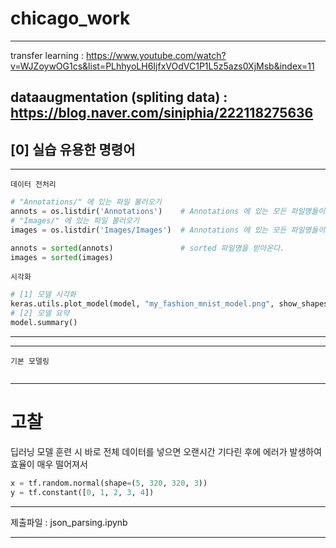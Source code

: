 # chicago_work

---

transfer learning : https://www.youtube.com/watch?v=WJZoywOG1cs&list=PLhhyoLH6IjfxVOdVC1P1L5z5azs0XjMsb&index=11

dataaugmentation (spliting data) : https://blog.naver.com/siniphia/222118275636
---


## [0] 실습 유용한 명령어

---
`데이터 전처리`
```python
# "Annotations/" 에 있는 파일 불러오기
annots = os.listdir('Annotations')    # Annotations 에 있는 모든 파일명들이 list 로 저장이 된다.
# "Images/" 에 있는 파일 불러오기
images = os.listdir('Images/Images')  # Annotations 에 있는 모든 파일명들이 list 로 저장이 된다.

annots = sorted(annots)               # sorted 파일명을 받아온다.
images = sorted(images)
```

`시각화`

```python
# [1] 모델 시각화
keras.utils.plot_model(model, "my_fashion_mnist_model.png", show_shapes=True)
# [2] 모델 요약
model.summary()
```
---

---

`기본 모델링`
```python

```
---

# 고찰

딥러닝 모델 훈련 시 바로 전체 데이터를 넣으면 오랜시간 기다린 후에 에러가 발생하여 효율이 매우 떨어져서

```python
x = tf.random.normal(shape=(5, 320, 320, 3))
y = tf.constant([0, 1, 2, 3, 4])
```

---

제출파일 : json_parsing.ipynb

---
